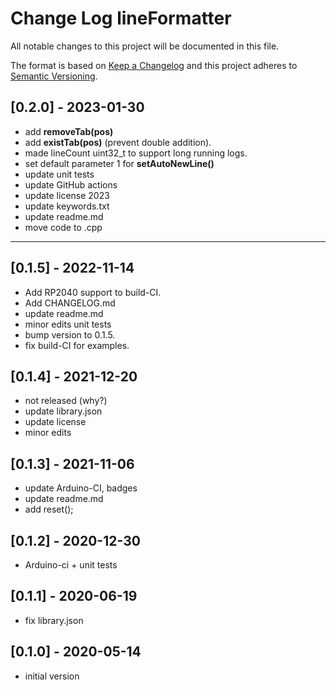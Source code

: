 # Change Log lineFormatter

All notable changes to this project will be documented in this file.

The format is based on [Keep a Changelog](http://keepachangelog.com/)
and this project adheres to [Semantic Versioning](http://semver.org/).


## [0.2.0] - 2023-01-30
- add **removeTab(pos)**
- add **existTab(pos)** (prevent double addition).
- made lineCount uint32_t to support long running logs.
- set default parameter 1 for **setAutoNewLine()**
- update unit tests
- update GitHub actions
- update license 2023
- update keywords.txt
- update readme.md
- move code to .cpp

----

## [0.1.5] - 2022-11-14
- Add RP2040 support to build-CI.
- Add CHANGELOG.md
- update readme.md
- minor edits unit tests
- bump version to 0.1.5.
- fix build-CI for examples.

## [0.1.4] - 2021-12-20
- not released (why?)
- update library.json
- update license
- minor edits

## [0.1.3] - 2021-11-06
- update Arduino-CI, badges
- update readme.md
- add reset();

## [0.1.2] - 2020-12-30
- Arduino-ci + unit tests

## [0.1.1] - 2020-06-19
- fix library.json

## [0.1.0] - 2020-05-14
- initial version



